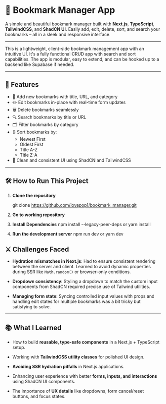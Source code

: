 # 🔖 Bookmark Manager App

A simple and beautiful bookmark manager built with **Next.js**, **TypeScript**, **TailwindCSS**, and **ShadCN UI**. Easily add, edit, delete, sort, and search your bookmarks – all in a sleek and responsive interface.

---

This is a lightweight, client-side bookmark management app with an intuitive UI. It's a fully functional CRUD app with search and sort capabilities. The app is modular, easy to extend, and can be hooked up to a backend like Supabase if needed.

---

## 🚀 Features

- 📌 Add new bookmarks with title, URL, and category
- ✏️ Edit bookmarks in-place with real-time form updates
- 🗑️ Delete bookmarks seamlessly
- 🔍 Search bookmarks by title or URL
- 🗂️ Filter bookmarks by category
- 🔃 Sort bookmarks by:
  - Newest First
  - Oldest First
  - Title A-Z
  - Title Z-A
- 🎨 Clean and consistent UI using ShadCN and TailwindCSS

---

## 🛠 How to Run This Project

1. **Clone the repository**

   git clone https://github.com/lovepop1/bookmark_manager.git
2. **Go to working repository**
3. **Install Dependencies**
   npm install --legacy-peer-deps
   or
   yarn install
4. **Run the development server**
   npm run dev
   or
   yarn dev

## ⚔️ Challenges Faced

- **Hydration mismatches in Next.js**: Had to ensure consistent rendering between the server and client. Learned to avoid dynamic properties during SSR like `Math.random()` or browser-only conditions.
  
- **Dropdown consistency**: Styling a dropdown to match the custom input components from ShadCN required precise use of Tailwind utilities.

- **Managing form state**: Syncing controlled input values with props and handling edit states for multiple bookmarks was a bit tricky but satisfying to solve.

---

## 📚 What I Learned

- How to build **reusable, type-safe components** in a Next.js + TypeScript setup.

- Working with **TailwindCSS utility classes** for polished UI design.

- **Avoiding SSR hydration pitfalls** in Next.js applications.

- Enhancing user experience with better **forms, inputs, and interactions** using ShadCN UI components.

- The importance of **UX details** like dropdowns, form cancel/reset buttons, and focus states.

